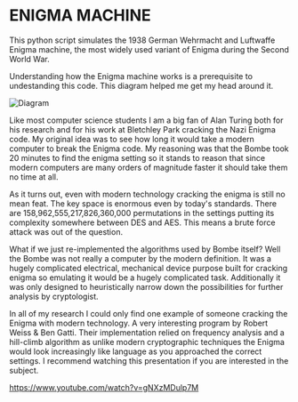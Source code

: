 # ENIGMA MACHINE
This python script simulates the 1938 German Wehrmacht and Luftwaffe Enigma machine, the most widely used variant of Enigma during the Second World War.

Understanding how the Enigma machine works is a prerequisite to undestanding this code. This diagram helped me get my head around it.

![Diagram](http://i.imgur.com/XUIwsAR.gif)

Like most computer science students I am a big fan of Alan Turing both for his research and for his work at Bletchley Park cracking the Nazi Enigma code. My original idea was to see how long it would take a modern computer to break the Enigma code. My reasoning was that the Bombe took 20 minutes to find the enigma setting so it stands to reason that since modern computers are many orders of magnitude faster it should take them no time at all.

As it turns out, even with modern technology cracking the enigma is still no mean feat. The key space is enormous even by today's standards. There are 158,962,555,217,826,360,000 permutations in the settings putting its complexity somewhere between DES and AES. This means a brute force attack was out of the question.

What if we just re-implemented the algorithms used by Bombe itself? Well the Bombe was not really a computer by the modern definition. It was a hugely complicated electrical, mechanical device purpose built for cracking enigma so emulating it would be a hugely complicated task. Additionally it was only designed to heuristically narrow down the possibilities for further analysis by cryptologist.

In all of my research I could only find one example of someone cracking the Enigma with modern technology. A very interesting program by Robert Weiss & Ben Gatti. Their implementation relied on frequency analysis and a hill-climb algorithm as unlike modern cryptographic techniques the Enigma would look increasingly like language as you approached the correct settings. I recommend watching this presentation if you are interested in the subject.

https://www.youtube.com/watch?v=gNXzMDulp7M

